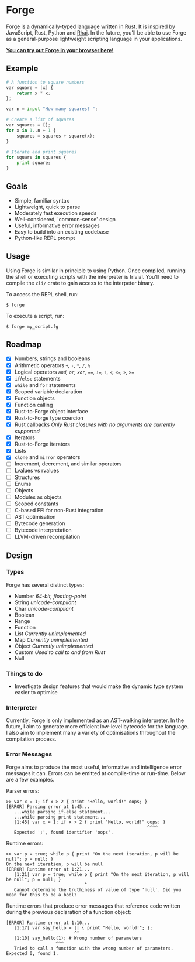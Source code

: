 # Forge

Forge is a dynamically-typed language written in Rust. It is inspired by JavaScript, Rust, Python and [Rhai](https://github.com/jonathandturner/rhai).
In the future, you'll be able to use Forge as a general-purpose lightweight scripting language in your applications.

[**You can try out Forge in your browser here!**](https://forge.jsbarretto.com)

## Example

```py
# A function to square numbers
var square = |x| {
	return x * x;
};

var n = input "How many squares? ";

# Create a list of squares
var squares = [];
for x in 1..n + 1 {
	squares = squares + square(x);
}

# Iterate and print squares
for square in squares {
	print square;
}
```

## Goals

- Simple, familiar syntax
- Lightweight, quick to parse
- Moderately fast execution speeds
- Well-considered, 'common-sense' design
- Useful, informative error messages
- Easy to build into an existing codebase
- Python-like REPL prompt

## Usage

Using Forge is similar in principle to using Python.
Once compiled, running the shell or executing scripts with the interpreter is trivial.
You'll need to compile the `cli/` crate to gain access to the interpeter binary.

To access the REPL shell, run:

```
$ forge
```

To execute a script, run:

```
$ forge my_script.fg
```

## Roadmap

- [x] Numbers, strings and booleans
- [x] Arithmetic operators *`+`, `-`, `*`, `/`, `%`*
- [x] Logical operators *`and`, `or`, `xor`, `==`, `!=`, `!`, `<`, `<=`, `>`, `>=`*
- [x] `if`/`else` statements
- [x] `while` and `for` statements
- [x] Scoped variable declaration
- [x] Function objects
- [x] Function calling
- [x] Rust-to-Forge object interface
- [x] Rust-to-Forge type coercion
- [x] Rust callbacks *Only Rust closures with no arguments are currently supported*
- [x] Iterators
- [x] Rust-to-Forge iterators
- [x] Lists
- [x] `clone` and `mirror` operators
- [ ] Increment, decrement, and similar operators
- [ ] Lvalues vs rvalues
- [ ] Structures
- [ ] Enums
- [ ] Objects
- [ ] Modules as objects
- [ ] Scoped constants
- [ ] C-based FFI for non-Rust integration
- [ ] AST optimisation
- [ ] Bytecode generation
- [ ] Bytecode interpretation
- [ ] LLVM-driven recompilation

## Design

### Types

Forge has several distinct types:

- Number *64-bit, floating-point*
- String *unicode-compliant*
- Char *unicode-compliant*
- Boolean
- Range
- Function
- List *Currently unimplemented*
- Map *Currently unimplemented*
- Object *Currently unimplemented*
- Custom *Used to call to and from Rust*
- Null

### Things to do

- Investigate design features that would make the dynamic type system easier to optimise

### Interpreter

Currently, Forge is only implemented as an AST-walking interpreter.
In the future, I aim to generate more efficient low-level bytecode for the language.
I also aim to implement many a variety of optimisations throughout the compilation process.

### Error Messages

Forge aims to produce the most useful, informative and intelligence error messages it can.
Errors can be emitted at compile-time or run-time. Below are a few examples.

Parser errors:

```
>> var x = 1; if x > 2 { print "Hello, world!" oops; }
[ERROR] Parsing error at 1:45...
   ...while parsing if-else statement...
   ...while parsing print statement...
   |1:45| var x = 1; if x > 2 { print "Hello, world!" oops; }
                                                      ^^^^
   Expected ';', found identifier 'oops'.
```

Runtime errors:

```
>> var p = true; while p { print "On the next iteration, p will be null"; p = null; }
On the next iteration, p will be null
[ERROR] Runtime error at 1:21...
   |1:21| var p = true; while p { print "On the next iteration, p will be null"; p = null; }
                              ^
   Cannot determine the truthiness of value of type 'null'. Did you mean for this to be a bool?
```

Runtime errors that produce error messages that reference code written during the previous declaration of a function object:

```
[ERROR] Runtime error at 1:10...
   |1:17| var say_hello = || { print "Hello, world!"; };
                          ^^
   |1:10| say_hello(1); # Wrong number of parameters
                   ^^^
   Tried to call a function with the wrong number of parameters. Expected 0, found 1.
```

